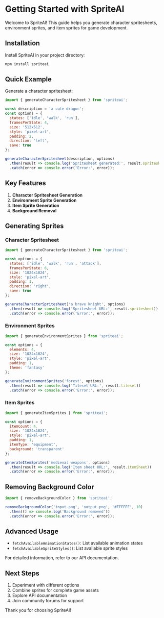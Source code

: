 # Getting Started with SpriteAI

Welcome to SpriteAI! This guide helps you generate character spritesheets, environment sprites, and item sprites for game development.

## Installation

Install SpriteAI in your project directory:

```bash
npm install spriteai
```

## Quick Example

Generate a character spritesheet:

```javascript
import { generateCharacterSpritesheet } from 'spriteai';

const description = 'a cute dragon';
const options = {
  states: ['idle', 'walk', 'run'],
  framesPerState: 4,
  size: '512x512',
  style: 'pixel-art',
  padding: 2,
  direction: 'left',
  save: true
};

generateCharacterSpritesheet(description, options)
  .then(result => console.log('Spritesheet generated:', result.spritesheet))
  .catch(error => console.error('Error:', error));
```

## Key Features

1. **Character Spritesheet Generation**
2. **Environment Sprite Generation**
3. **Item Sprite Generation**
4. **Background Removal**

## Generating Sprites

### Character Spritesheet

```javascript
import { generateCharacterSpritesheet } from 'spriteai';

const options = {
  states: ['idle', 'walk', 'run', 'attack'],
  framesPerState: 6,
  size: '1024x1024',
  style: 'pixel-art',
  padding: 1,
  direction: 'right',
  save: true
};

generateCharacterSpritesheet('a brave knight', options)
  .then(result => console.log('Spritesheet URL:', result.spritesheet))
  .catch(error => console.error('Error:', error));
```

### Environment Sprites

```javascript
import { generateEnvironmentSprites } from 'spriteai';

const options = {
  elements: 4,
  size: '1024x1024',
  style: 'pixel-art',
  padding: 1,
  theme: 'fantasy'
};

generateEnvironmentSprites('forest', options)
  .then(result => console.log('Tileset URL:', result.tileset))
  .catch(error => console.error('Error:', error));
```

### Item Sprites

```javascript
import { generateItemSprites } from 'spriteai';

const options = {
  itemCount: 4,
  size: '1024x1024',
  style: 'pixel-art',
  padding: 1,
  itemType: 'equipment',
  background: 'transparent'
};

generateItemSprites('medieval weapons', options)
  .then(result => console.log('Item sheet URL:', result.itemSheet))
  .catch(error => console.error('Error:', error));
```

## Removing Background Color

```javascript
import { removeBackgroundColor } from 'spriteai';

removeBackgroundColor('input.png', 'output.png', '#FFFFFF', 10)
  .then(() => console.log('Background removed'))
  .catch(error => console.error('Error:', error));
```

## Advanced Usage

- `fetchAvailableAnimationStates()`: List available animation states
- `fetchAvailableSpriteStyles()`: List available sprite styles

For detailed information, refer to our API documentation.

## Next Steps

1. Experiment with different options
2. Combine sprites for complete game assets
3. Explore API documentation
4. Join community forums for support

Thank you for choosing SpriteAI!
